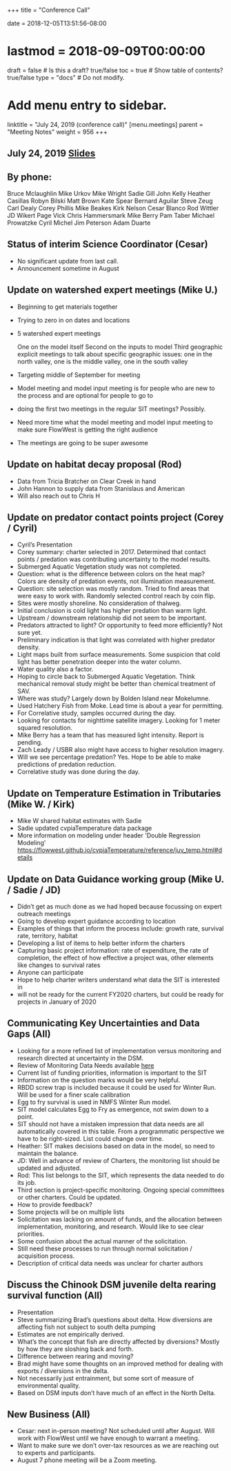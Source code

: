 +++
title = "Conference Call"

date = 2018-12-05T13:51:56-08:00
# lastmod = 2018-09-09T00:00:00

draft = false  # Is this a draft? true/false
toc = true  # Show table of contents? true/false
type = "docs"  # Do not modify.

# Add menu entry to sidebar.
linktitle = "July 24, 2019 (conference call)"
[menu.meetings]
  parent = "Meeting Notes"
  weight = 956
+++
## July 24, 2019 [Slides](https://cvpia-meeting-slides.s3-us-west-2.amazonaws.com/20190723_SIT_team_project_update.pdf)
 
## By phone:
Bruce Mclaughlin
Mike Urkov
Mike Wright
Sadie Gill
John Kelly
Heather Casillas
Robyn Bilski
Matt Brown
Kate Spear
Bernard Aguilar
Steve Zeug
Carl Dealy
Corey Phillis
Mike Beakes
Kirk Nelson
Cesar Blanco
Rod Wittler
JD Wikert
Page Vick
Chris Hammersmark
Mike Berry
Pam Taber
Michael Prowatzke
Cyril Michel
Jim Peterson
Adam Duarte
 
 
## Status of interim Science Coordinator (Cesar)
* No significant update from last call.
* Announcement sometime in August
 
## Update on watershed expert meetings (Mike U.)
* Beginning to get materials together
* Trying to zero in on dates and locations
* 5 watershed expert meetings
 
   One on the model itself 
   Second on the inputs to model 
   Third geographic explicit meetings to talk about specific geographic issues: one in the north valley, one is the middle valley, one in the south valley
 
* Targeting middle of September for meeting
* Model meeting and model input meeting is for people who are new to the process and are optional for people to go to
* doing the first two meetings in the regular SIT meetings? Possibly.
* Need more time what the model meeting and model input meeting to make sure FlowWest is getting the right audience
* The meetings are going to be super awesome
 
## Update on habitat decay proposal (Rod)
* Data from Tricia Bratcher on Clear Creek in hand
* John Hannon to supply data from Stanislaus and American
* Will also reach out to Chris H
 
## Update on predator contact points project (Corey / Cyril)
* Cyril’s Presentation
* Corey summary: charter selected in 2017. Determined that contact points / predation was contributing uncertainty to the model results.
* Submerged Aquatic Vegetation study was not completed.
* Question: what is the difference between colors on the heat map? Colors are density of predation events, not illumination measurement.
* Question: site selection was mostly random. Tried to find areas that were easy to work with. Randomly selected control reach by coin flip.
* Sites were mostly shoreline. No consideration of thalweg.
* Initial conclusion is cold light has higher predation than warm light.
* Upstream / downstream relationship did not seem to be important.
* Predators attracted to light? Or opportunity to feed more efficiently? Not sure yet.
* Preliminary indication is that light was correlated with higher predator density.
* Light maps built from surface measurements. Some suspicion that cold light has better penetration deeper into the water column.
* Water quality also a factor.
* Hoping to circle back to Submerged Aquatic Vegetation. Think mechanical removal study might be better than chemical treatment of SAV.
* Where was study? Largely down by Bolden Island near Mokelumne.
* Used Hatchery Fish from Moke. Lead time is about a year for permitting.
* For Correlative study, samples occurred during the day.
* Looking for contacts for nighttime satellite imagery. Looking for 1 meter squared resolution.
* Mike Berry has a team that has measured light intensity. Report is pending.
* Zach Leady / USBR also might have access to higher resolution imagery.
* Will we see percentage predation? Yes. Hope to be able to make predictions of predation reduction.
* Correlative study was done during the day.
 
## Update on Temperature Estimation in Tributaries (Mike W. / Kirk)
* Mike W shared habitat estimates with Sadie
* Sadie updated cvpiaTemperature data package
* More information on modeling under header 'Double Regression Modeling' https://flowwest.github.io/cvpiaTemperature/reference/juv_temp.html#details
 
## Update on Data Guidance working group (Mike U. / Sadie / JD)  
* Didn’t get as much done as we had hoped because focussing on expert outreach meetings
* Going to develop expert guidance according to location
* Examples of things that inform the process include: growth rate, survival rate, territory, habitat 
* Developing a list of items to help better inform the charters
* Capturing basic project information: rate of expenditure, the rate of completion, the effect of how effective a project was, other elements like changes to survival rates
* Anyone can participate
* Hope to help charter writers understand what data the SIT is interested in
* will not be ready for the current FY2020 charters, but could be ready for projects in January of 2020
 
## Communicating Key Uncertainties and Data Gaps (All)
* Looking for a more refined list of implementation versus monitoring and research directed at uncertainty in the DSM.
* Review of Monitoring Data Needs available [here](https://drive.google.com/file/d/1rbPxNZMwPa-s0vsbp_fXKVehgi4So95P/view?usp=sharing)
* Current list of funding priorities, information is important to the SIT
* Information on the question marks would be very helpful.
* RBDD screw trap is included because it could be used for Winter Run. Will be used for a finer scale calibration   
* Egg to fry survival is used in NMFS Winter Run model.
* SIT model calculates Egg to Fry as emergence, not swim down to a point.
* SIT should not have a mistaken impression that data needs are all automatically covered in this table. From a programmatic perspective we have to be right-sized. List could change over time. 
* Heather: SIT makes decisions based on data in the model, so need to maintain the balance. 
* JD: Well in advance of review of Charters, the monitoring list should be updated and adjusted.
* Rod: This list belongs to the SIT, which represents the data needed to do its job.
* Third section is project-specific monitoring. Ongoing special committees or other charters. Could be updated.
* How to provide feedback?
* Some projects will be on multiple lists
* Solicitation was lacking on amount of funds, and the allocation between implementation, monitoring, and research. Would like to see clear priorities.
* Some confusion about the actual manner of the solicitation.
* Still need these processes to run through normal solicitation / acquisition process. 
* Description of critical data needs was unclear for charter authors
 
## Discuss the Chinook DSM juvenile delta rearing survival function (All)
* Presentation
* Steve summarizing Brad’s questions about delta. How diversions are affecting fish not subject to south delta pumping 
* Estimates are not empirically derived.
* What’s the concept that fish are directly affected by diversions? Mostly by how they are sloshing back and forth.
* Difference between rearing and moving?
* Brad might have some thoughts on an improved method for dealing with exports / diversions in the delta.
* Not necessarily just entrainment, but some sort of measure of environmental quality.
* Based on DSM inputs don’t have much of an effect in the North Delta.
 
## New Business (All)
* Cesar: next in-person meeting? Not scheduled until after August. Will work with FlowWest until we have enough to warrant a meeting.
* Want to make sure we don’t over-tax resources as we are reaching out to experts and participants.
* August 7 phone meeting will be a Zoom meeting.
 
